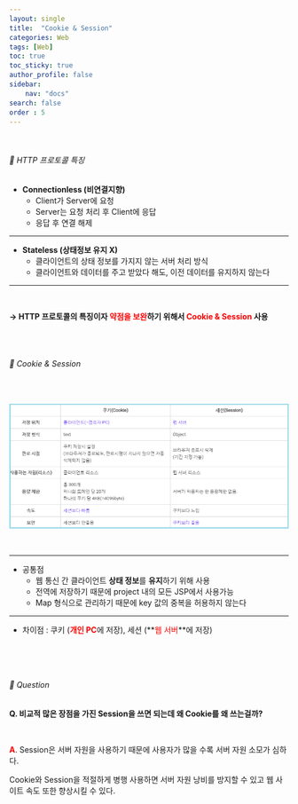 ```yaml
---
layout: single
title:  "Cookie & Session"
categories: Web
tags: [Web]
toc: true
toc_sticky: true
author_profile: false
sidebar:
    nav: "docs"
search: false
order : 5
---
```


<br>

###### 🚥 HTTP 프로토콜 특징

- **Connectionless (비연결지향)**
  - Client가 Server에 요청
  - Server는 요청 처리 후 Client에 응답
  - 응답 후 연결 해제 


-------------

- **Stateless (상태정보 유지 X)**
  - 클라이언트의 상태 정보를 가지지 않는 서버 처리 방식
  - 클라이언트와 데이터를 주고 받았다 해도, 이전 데이터를 유지하지 않는다

-----------

<br>

**→ HTTP 프로토콜의 특징이자 <span style="color:red">약점을 보완</span>하기 위해서 <span style="color:red">Cookie & Session</span> 사용**

<br><br>

###### 🚥 Cookie & Session

<br>

![image-20220408133019873](../../images/db/2022-04-01-be/image-20220408133019873.png)

<br>

---------

- 공통점 
  - 웹 통신 간 클라이언트 **상태 정보**를 **유지**하기 위해 사용
  - 전역에 저장하기 때문에 project 내의 모든 JSP에서 사용가능
  - Map 형식으로 관리하기 때문에 key 값의 중복을 허용하지 않는다

---------

- 차이점 : 쿠키 (<span style="color:red">**개인 PC**</span>에 저장), 세션 (**<span style="color:red">웹 서버</span>**에 저장)

​			

<br>

###### 🔔  Question

**Q. 비교적 많은 장점을 가진 Session을 쓰면 되는데 왜 Cookie를 왜 쓰는걸까?**

<br>

<span style="color:red">**A**</span>. Session은 서버 자원을 사용하기 때문에 사용자가 많을 수록 서버 자원 소모가 심하다.

Cookie와 Session을 적절하게 병행 사용하면 서버 자원 낭비를 방지할 수 있고 웹 사이트 속도 또한 향상시킬 수 있다.



<br><br>
